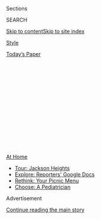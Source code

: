 <div id="app">

<div>

<div>

<div>

<div class="NYTAppHideMasthead css-1q2w90k e1suatyy0">

<div class="section css-ui9rw0 e1suatyy2">

<div class="css-eph4ug er09x8g0">

<div class="css-6n7j50">

</div>

<span class="css-1dv1kvn">Sections</span>

<div class="css-10488qs">

<span class="css-1dv1kvn">SEARCH</span>

</div>

[Skip to content](#site-content)[Skip to site
index](#site-index)

</div>

<div id="masthead-section-label" class="css-1wr3we4 eaxe0e00">

[Style](https://www.nytimes3xbfgragh.onion/section/style)

</div>

<div class="css-10698na e1huz5gh0">

</div>

</div>

<div id="masthead-bar-one" class="section hasLinks css-15hmgas e1csuq9d3">

<div class="css-uqyvli e1csuq9d0">

</div>

<div class="css-1uqjmks e1csuq9d1">

</div>

<div class="css-9e9ivx">

[](https://myaccount.nytimes3xbfgragh.onion/auth/login?response_type=cookie&client_id=vi)

</div>

<div class="css-1bvtpon e1csuq9d2">

[Today’s
Paper](https://www.nytimes3xbfgragh.onion/section/todayspaper)

</div>

</div>

</div>

</div>

<div data-aria-hidden="false">

<div id="site-content" data-role="main">

<div>

<div class="css-1aor85t" style="opacity:0.000000001;z-index:-1;visibility:hidden">

<div class="css-1hqnpie">

<div class="css-epjblv">

<span class="css-17xtcya">[Style](/section/style)</span><span class="css-x15j1o">|</span><span class="css-fwqvlz">Stop
Trying to Be
Productive</span>

</div>

<div class="css-k008qs">

<div class="css-1iwv8en">

<span class="css-18z7m18"></span>

<div>

</div>

</div>

<span class="css-1n6z4y">https://nyti.ms/3dLmkZl</span>

<div class="css-1705lsu">

<div class="css-4xjgmj">

<div class="css-4skfbu" data-role="toolbar" data-aria-label="Social Media Share buttons, Save button, and Comments Panel with current comment count" data-testid="share-tools">

  - 
  - 
  - 
  - 
    
    <div class="css-6n7j50">
    
    </div>

  - 
  - 

</div>

</div>

</div>

</div>

</div>

</div>

<div class="css-13pd83m">

<div id="NYT_TOP_BANNER_REGION">

<div>

<div id="maps-athome-menu" class="section css-l08pwh interactive-content interactive-size-medium">

<div class="css-17ih8de interactive-body">

<div class="at-home-nav__innerContainer">

<div class="at-home-nav__title">

[At
Home](https://www.nytimes3xbfgragh.onion/spotlight/at-home?action=click&pgtype=Article&state=default&region=TOP_BANNER&context=at_home_menu)

</div>

  - [Tour: Jackson
    Heights](https://www.nytimes3xbfgragh.onion/interactive/2020/08/27/arts/design/jackson-heights-queens-virtual-walk-tour.html?action=click&pgtype=Article&state=default&region=TOP_BANNER&context=at_home_menu)
  - [Explore: Reporters' Google
    Docs](https://www.nytimes3xbfgragh.onion/interactive/2020/at-home/even-more-reporters-editors-diaries-lists-recommendations.html?action=click&pgtype=Article&state=default&region=TOP_BANNER&context=at_home_menu)
  - [Rethink: Your Picnic
    Menu](https://www.nytimes3xbfgragh.onion/2020/08/31/dining/hand-held-picnic-food.html?action=click&pgtype=Article&state=default&region=TOP_BANNER&context=at_home_menu)
  - [Choose: A
    Pediatrician](https://www.nytimes3xbfgragh.onion/article/choosing-a-pediatrician-children.html?action=click&pgtype=Article&state=default&region=TOP_BANNER&context=at_home_menu)

</div>

</div>

</div>

</div>

</div>

</div>

<div id="top-wrapper" class="css-1sy8kpn">

<div id="top-slug" class="css-l9onyx">

Advertisement

</div>

[Continue reading the main
story](#after-top)

<div class="ad top-wrapper" style="text-align:center;height:100%;display:block;min-height:250px">

<div id="top" class="place-ad" data-position="top" data-size-key="top">

</div>

</div>

<div id="after-top">

</div>

</div>

<div>

<div id="sponsor-wrapper" class="css-1hyfx7x">

<div id="sponsor-slug" class="css-19vbshk">

Supported by

</div>

[Continue reading the main
story](#after-sponsor)

<div id="sponsor" class="ad sponsor-wrapper" style="text-align:center;height:100%;display:block">

</div>

<div id="after-sponsor">

</div>

</div>

<div class="css-186x18t">

</div>

<div class="css-1vkm6nb ehdk2mb0">

# Stop Trying to Be Productive

</div>

The internet wants you to believe you aren’t doing enough with all that
“extra time” you have now. But staying inside and attending to basic
needs is
plenty.

<div class="css-79elbk" data-testid="photoviewer-wrapper">

<div class="css-z3e15g" data-testid="photoviewer-wrapper-hidden">

</div>

<div class="css-1a48zt4 ehw59r15" data-testid="photoviewer-children">

![<span class="css-cnj6d5 e1z0qqy90" itemprop="copyrightHolder"><span class="css-1ly73wi e1tej78p0">Credit...</span><span><span>Raz
Latif</span></span></span>](https://static01.graylady3jvrrxbe.onion/images/2020/04/05/fashion/01VIRUS-PRODUCTIVITY-art/01VIRUS-PRODUCTIVITY-art-articleLarge.jpg?quality=75&auto=webp&disable=upscale)

</div>

</div>

<div class="css-18e8msd">

<div class="css-vp77d3 epjyd6m0">

<div class="css-hus3qt ey68jwv0" data-aria-hidden="true">

[![Taylor
Lorenz](https://static01.graylady3jvrrxbe.onion/images/2020/03/18/reader-center/author-taylor-lorenz/author-taylor-lorenz-thumbLarge.png
"Taylor Lorenz")](https://www.nytimes3xbfgragh.onion/by/taylor-lorenz)

</div>

<div class="css-1baulvz">

By [<span class="css-1baulvz last-byline" itemprop="name">Taylor
Lorenz</span>](https://www.nytimes3xbfgragh.onion/by/taylor-lorenz)

</div>

</div>

  - 
    
    <div class="css-ld3wwf e16638kd2">
    
    Published April 1, 2020Updated July 13,
    2020
    
    </div>

  - 
    
    <div class="css-4xjgmj">
    
    <div class="css-pvvomx" data-role="toolbar" data-aria-label="Social Media Share buttons, Save button, and Comments Panel with current comment count" data-testid="share-tools">
    
      - 
      - 
      - 
      - 
        
        <div class="css-6n7j50">
        
        </div>
    
      - 
      - 
    
    </div>
    
    </div>

</div>

</div>

<div class="section meteredContent css-1r7ky0e" name="articleBody" itemprop="articleBody">

<div class="css-1fanzo5 StoryBodyCompanionColumn">

<div class="css-53u6y8">

When Dave Kyu, 34, an arts administrator in Philadelphia, realized that
he would be working from home for the foreseeable future, he began to
fantasize about the projects he could now complete around the house.

“We went and bought all this paint and cabinet hardware and thought we
were going to do the kitchen cabinet project we had wanted to do
forever,” he said. Two weeks later, he and his wife haven’t touched
their supplies. They have two children and demanding jobs. There’s no
extra time.

“We realize now it was a silly thought,” Mr. Kyu said. “It’s a lot more
stressful than I expected.”

As the coronavirus outbreak has brought life largely indoors, many
people are feeling pressure to [organize every room in their
homes](https://www.nytimes3xbfgragh.onion/programs/home-organization/),
[become expert home
chefs](https://www.vox.com/the-goods/2020/3/27/21195361/quarantine-recipes-cooking-baking-coronavirus-bread)
(or
[bakers](https://www.nytimes3xbfgragh.onion/2020/03/30/style/bread-baking-coronavirus.html)),
[write the next “King
Lear”](https://twitter.com/rosannecash/status/1238700345548627969) and
[get in
shape](https://www.nytimes3xbfgragh.onion/2020/03/20/style/self-care/isolation-exercise-meditation-coronavirus.html).
The internet — with its
[constant](https://www.elle.com/culture/career-politics/a31671089/coronavirus-staying-at-home-tips/)
[stream](https://www.forbes.com/sites/averyblank/2020/03/23/3-ways-professionals-can-stay-productive-during-the-coronavirus-outbreak/)
of
[how-to](https://www.wired.com/story/time-to-do-the-things-you-keep-putting-off/)
[headlines](https://www.inc.com/andrew-thomas/8-ways-to-stay-productive-during-coronavirus.html)
and [viral
challenges](https://www.nytimes3xbfgragh.onion/2020/03/26/style/viral-challenges-coronavirus.html)
— has only reinforced the demand to get things done.

“It’s everywhere,” said Julie Ulstrup, 57, a photographer in Colorado.
“It’s in blog posts, it’s on social media, it’s in emails I get from
people like, ‘use this time productively\!’ As if I usually don’t.”

</div>

</div>

<div class="css-1fanzo5 StoryBodyCompanionColumn">

<div class="css-53u6y8">

But in the midst of a global pandemic that has upended nearly every
facet of modern life, people are finding it harder and harder to get
things done.

“It’s tough enough to be productive in the best of times let alone when
we’re in a global crisis,” said Chris Bailey, a productivity consultant
and the author of “[Hyperfocus: How to Manage Your Attention in a World
of
Distraction](https://www.penguinrandomhouse.com/books/562033/hyperfocus-by-chris-bailey/9780525522256/).”
“The idea that we have so much time available during the day now is
fantastic, but these days it’s the opposite of a luxury. We’re home
because we have to be home, and we have much less attention because
we’re living through so much.”

After her office announced that it would be going remote, Sara Johnson,
30, who works in philanthropy, created a detailed schedule of all the
things she’d do with the extra three hours a day that she would no
longer spend commuting. “I sat down last weekend and just felt like I
hadn’t been maximizing this time that I have that I don’t usually have
on my hands,” she said.

“I set an hour on my cal every day for a home workout. Then I’d be on
calls for three hours, then I’d make a homemade breakfast, take a walk
at lunchtime, work on something non-screen-related in the evening, cook
dinner and go on a run,” she said. So far, she admitted, “none of this
has stuck.”

This urge to overachieve, even in times of global crisis, is reflective
of America’s always-on work culture. In a recent article for The New
Republic, the journalist Nick Martin [writes
that](https://newrepublic.com/article/156929/work-home-productivity-coronavirus-pandemic)
“this mind-set is the natural endpoint of America’s hustle culture — the
idea that every nanosecond of our lives must be commodified and pointed
toward profit and self-improvement.” Drew Millard put it more directly
[in an essay for The
Outline](https://theoutline.com/post/8883/working-from-home-during-the-coronavirus-pandemic-is-not-a-recipe-for-productivity?zd=2&zi=l5ucyfsj):
If you are lucky enough to be employed, the only person who cares what
you’re doing right now is your boss.

</div>

</div>

<div class="css-1fanzo5 StoryBodyCompanionColumn">

<div class="css-53u6y8">

Anne Helen Petersen, a journalist and the author of the forthcoming book
“Can’t Even: How Millennials Became the Burnout Generation,” seconded
his assertion. “We’re so used to making every moment of ours productive
in some capacity,” she said. “Like, I’m on a walk, I should listen to
this information podcast that makes me more informed or a better
person.”

<div id="NYT_MAIN_CONTENT_2_REGION" class="css-9tf9ac">

<div>

</div>

</div>

Dr. Petersen said that the impulse to optimize every minute is
[especially common in
millennials](https://www.nytimes3xbfgragh.onion/2019/01/26/business/against-hustle-culture-rise-and-grind-tgim.html),
many of whom are now balancing work and child care at home. “I think for
millennials, our brains are particularly broken in terms of
productivity,” she said. “Either you give up or feel bad about it all
the time.”

Maggie Schuman, 32, is facing that very quandary now that her family is
taking part in a Peloton challenge through the workout platform’s app.

“Every day everyone sends around a green check mark, and for some
reason, now that I have that in my head of this thing I’m supposed to be
doing, I’m not doing it,” Ms. Schuman, a product specialist in
California, said. “I feel a bit like a failure.” She also ignored her
sister when she tagged her in a push-up challenge on Instagram.

Instead, Ms. Schuman has started a gratitude journal and is working on
practicing acceptance. “You’re supposed to be inventing something or
coming up with the next big business idea or doing something great
that’s going to be worthy of time spent at home,” she said. “I’m
trying to be more OK with just being.”

Noelle Kelso, 38, a scientific consultant in Georgia, said that she’s
“trying to find productivity in the small moments” but that the recent
events have given her perspective.

</div>

</div>

<div class="css-1fanzo5 StoryBodyCompanionColumn">

<div class="css-53u6y8">

“For a lot of Americans, everyone’s job is at stake right now whether
you thought you were upper middle class, middle or working class,
everyone’s livelihood is at stake,” she said. Right now she is focusing
on not allowing her mind to “drift to a place of fear, concern, panic or
stress,” she said, and instead encouraging herself to “keep the faith
and remain grateful.”

“Putting all this pressure and stress on myself, it’s incredibly
counterproductive,” said Ms. Ulstrup. “I’m putting stress on myself
during a time that’s already stressful.”

Adam Hasham, 40, a product manager in Washington, said that it’s only a
matter of time before more people realize that self-optimization in this
time is futile. “I stopped seeing the light at the end of the tunnel,”
he said, adding that his optimism about the situation had “gone out the
window.”

“It’s like you’re underwater,” Mr. Hasham said.

Dr. Petersen said having compassion during these times is key. “I think
that everyone is coping with this differently, and there’s a real
tendency to shame people who aren’t coping with it the way you are or
have different circumstances,” she said.

Finding small pleasures helps, too. Mr. Bailey offered one suggestion:
“Get yourself some Indian food and drink a bottle of wine with your
spouse. We’re going through a lot and we all just need to take it easy.”

</div>

</div>

</div>

<div>

</div>

<div>

</div>

<div>

</div>

<div>

<div id="bottom-wrapper" class="css-1ede5it">

<div id="bottom-slug" class="css-l9onyx">

Advertisement

</div>

[Continue reading the main
story](#after-bottom)

<div id="bottom" class="ad bottom-wrapper" style="text-align:center;height:100%;display:block;min-height:90px">

</div>

<div id="after-bottom">

</div>

</div>

</div>

</div>

</div>

## Site Index

<div>

</div>

## Site Information Navigation

  - [© <span>2020</span> <span>The New York Times
    Company</span>](https://help.nytimes3xbfgragh.onion/hc/en-us/articles/115014792127-Copyright-notice)

<!-- end list -->

  - [NYTCo](https://www.nytco.com/)
  - [Contact
    Us](https://help.nytimes3xbfgragh.onion/hc/en-us/articles/115015385887-Contact-Us)
  - [Work with us](https://www.nytco.com/careers/)
  - [Advertise](https://nytmediakit.com/)
  - [T Brand Studio](http://www.tbrandstudio.com/)
  - [Your Ad
    Choices](https://www.nytimes3xbfgragh.onion/privacy/cookie-policy#how-do-i-manage-trackers)
  - [Privacy](https://www.nytimes3xbfgragh.onion/privacy)
  - [Terms of
    Service](https://help.nytimes3xbfgragh.onion/hc/en-us/articles/115014893428-Terms-of-service)
  - [Terms of
    Sale](https://help.nytimes3xbfgragh.onion/hc/en-us/articles/115014893968-Terms-of-sale)
  - [Site
    Map](https://spiderbites.nytimes3xbfgragh.onion)
  - [Help](https://help.nytimes3xbfgragh.onion/hc/en-us)
  - [Subscriptions](https://www.nytimes3xbfgragh.onion/subscription?campaignId=37WXW)

</div>

</div>

</div>

</div>
